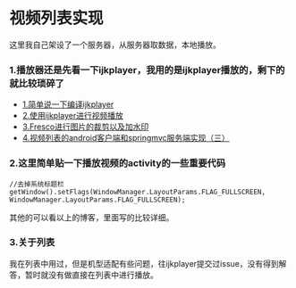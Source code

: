 # 视频列表实现
这里我自己架设了一个服务器，从服务器取数据，本地播放。

### 1.播放器还是先看一下ijkplayer，我用的是ijkplayer播放的，剩下的就比较琐碎了<br>
* [1.简单说一下编译ijkplayer](http://blog.csdn.net/qq_23195583/article/details/52605679)
* [2.使用ijkplayer进行视频播放](http://blog.csdn.net/qq_23195583/article/details/52621601)
* [3.Fresco进行图片的裁剪以及加水印](http://blog.csdn.net/qq_23195583/article/details/53582706)
* [4.视频列表的android客户端和springmvc服务端实现（三）](http://blog.csdn.net/qq_23195583/article/details/54343336)
### 2.这里简单贴一下播放视频的activity的一些重要代码<br>
```
//去掉系统标题栏
getWindow().setFlags(WindowManager.LayoutParams.FLAG_FULLSCREEN, WindowManager.LayoutParams.FLAG_FULLSCREEN);
```
其他的可以看以上的博客，里面写的比较详细。
### 3.关于列表
我在列表中用过，但是机型适配有些问题，往ijkplayer提交过issue，没有得到解答，暂时就没有做直接在列表中进行播放。
